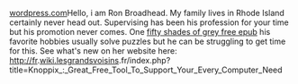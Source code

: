 [wordpress.com](https://themoonwholistens.wordpress.com/2017/06/09/percy-jackson-and-the-olympians-series-by-rick-riordan-epub/)Hello,
i am Ron Broadhead. My family lives in Rhode Island certainly never head
out. Supervising has been his profession for your time but his promotion
never comes. One [fifty shades of grey free
epub](http://fr.wiki.lesgrandsvoisins.fr/index.php?title=Knoppix_:_Great_Free_Tool_To_Support_Your_Every_Computer_Need)
his favorite hobbies usually solve puzzles but he can be struggling to
get time for this. See what's new on her website here:
<http://fr>.[wiki.lesgrandsvoisins](http://Www.Gameinformer.com/search/searchresults.aspx?q=wiki.lesgrandsvoisins).fr/index.php?title=Knoppix_:_Great_Free_Tool_To_Support_Your_Every_Computer_Need